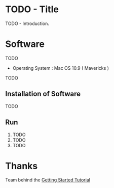 # TODO - Title

TODO - Introduction.

# Software

TODO
 
* Operating System : Mac OS 10.9 ( Mavericks )


TODO

## Installation of Software


TODO


## Run

<ol>
<li>TODO</li>
<li>TODO</li>
<li>TODO</li>
</ol>

# Thanks

Team behind the [Getting Started Tutorial](http://doc.akka.io/docs/akka/2.0/intro/getting-started-first-scala.html) 



